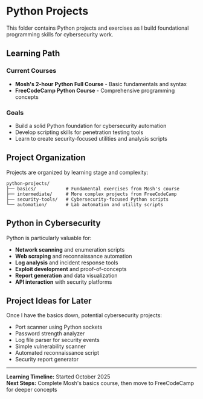 # Python Projects

This folder contains Python projects and exercises as I build foundational programming skills for cybersecurity work.

## Learning Path

### Current Courses
- **Mosh's 2-hour Python Full Course** - Basic fundamentals and syntax
- **FreeCodeCamp Python Course** - Comprehensive programming concepts

### Goals
- Build a solid Python foundation for cybersecurity automation
- Develop scripting skills for penetration testing tools
- Learn to create security-focused utilities and analysis scripts

## Project Organization

Projects are organized by learning stage and complexity:

```
python-projects/
├── basics/           # Fundamental exercises from Mosh's course
├── intermediate/     # More complex projects from FreeCodeCamp
├── security-tools/   # Cybersecurity-focused Python scripts
└── automation/       # Lab automation and utility scripts
```

## Python in Cybersecurity

Python is particularly valuable for:
- **Network scanning** and enumeration scripts
- **Web scraping** and reconnaissance automation
- **Log analysis** and incident response tools
- **Exploit development** and proof-of-concepts
- **Report generation** and data visualization
- **API interaction** with security platforms

## Project Ideas for Later

Once I have the basics down, potential cybersecurity projects:
- Port scanner using Python sockets
- Password strength analyzer
- Log file parser for security events
- Simple vulnerability scanner
- Automated reconnaissance script
- Security report generator

---

**Learning Timeline:** Started October 2025  
**Next Steps:** Complete Mosh's basics course, then move to FreeCodeCamp for deeper concepts
